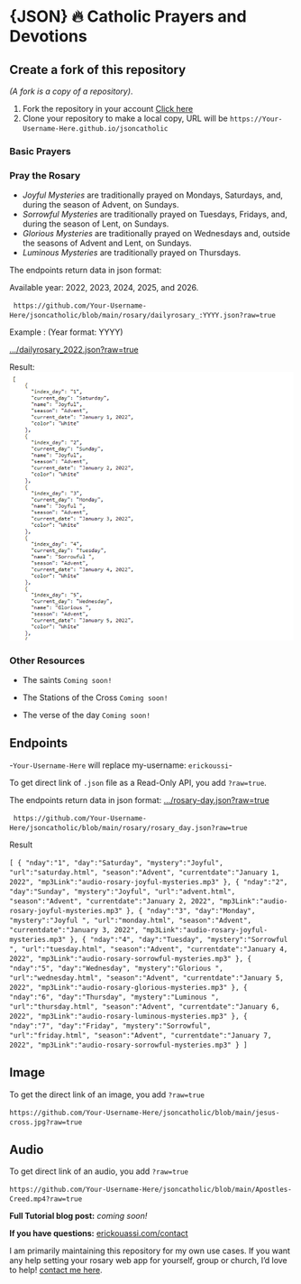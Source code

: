 # {JSON} 🔥 Catholic Prayers and Devotions


## Create a fork of this repository
 *(A fork is a copy of a repository)*.
1. Fork the repository in your account [Click here](https://github.com/erickouassi/jsoncatholic/fork)
2. Clone your repository to make a local copy, URL will be `https://Your-Username-Here.github.io/jsoncatholic`

### Basic Prayers


### Pray the Rosary
- *Joyful Mysteries* are traditionally prayed on Mondays, Saturdays, and, during the season of Advent, on Sundays.
- *Sorrowful Mysteries* are traditionally prayed on Tuesdays, Fridays, and, during the season of Lent, on Sundays.
- *Glorious Mysteries* are traditionally prayed on Wednesdays and, outside the seasons of Advent and Lent, on Sundays.
- *Luminous Mysteries* are traditionally prayed on Thursdays.

The endpoints return data in json format:

Available year: 2022, 2023, 2024, 2025, and 2026.

` https://github.com/Your-Username-Here/jsoncatholic/blob/main/rosary/dailyrosary_:YYYY.json?raw=true`

Example : (Year format: YYYY)

[.../dailyrosary_2022.json?raw=true](https://raw.githubusercontent.com/erickouassi/jsoncatholic/main/rosary/dailyrosary_2022.json)

Result:
![This is an image](https://github.com/erickouassi/jsoncatholic/blob/main/year_json1.png?raw=true)

### Other Resources
- The saints `Coming soon!`

- The Stations of the Cross `Coming soon!`

- The verse of the day `Coming soon!`


## Endpoints
-`Your-Username-Here` will replace my-username: `erickoussi`-

To get direct link of `.json` file as a Read-Only API, you add `?raw=true`.

The endpoints return data in json format:
[.../rosary-day.json?raw=true](https://raw.githubusercontent.com/erickouassi/jsoncatholic/main/rosary/rosary_day.json)

` https://github.com/Your-Username-Here/jsoncatholic/blob/main/rosary/rosary_day.json?raw=true`

Result

`[
   {
      "nday":"1",
      "day":"Saturday",
      "mystery":"Joyful",
      "url":"saturday.html",
      "season":"Advent",
      "currentdate":"January 1, 2022",
      "mp3Link":"audio-rosary-joyful-mysteries.mp3"
   },
   {
      "nday":"2",
      "day":"Sunday",
      "mystery":"Joyful",
      "url":"advent.html",
      "season":"Advent",
      "currentdate":"January 2, 2022",
      "mp3Link":"audio-rosary-joyful-mysteries.mp3"
   },
   {
      "nday":"3",
      "day":"Monday",
      "mystery":"Joyful ",
      "url":"monday.html",
      "season":"Advent",
      "currentdate":"January 3, 2022",
      "mp3Link":"audio-rosary-joyful-mysteries.mp3"
   },
   {
      "nday":"4",
      "day":"Tuesday",
      "mystery":"Sorrowful ",
      "url":"tuesday.html",
      "season":"Advent",
      "currentdate":"January 4, 2022",
      "mp3Link":"audio-rosary-sorrowful-mysteries.mp3"
   },
   {
      "nday":"5",
      "day":"Wednesday",
      "mystery":"Glorious ",
      "url":"wednesday.html",
      "season":"Advent",
      "currentdate":"January 5, 2022",
      "mp3Link":"audio-rosary-glorious-mysteries.mp3"
   },
   {
      "nday":"6",
      "day":"Thursday",
      "mystery":"Luminous ",
      "url":"thursday.html",
      "season":"Advent",
      "currentdate":"January 6, 2022",
      "mp3Link":"audio-rosary-luminous-mysteries.mp3"
   },
   {
      "nday":"7",
      "day":"Friday",
      "mystery":"Sorrowful",
      "url":"friday.html",
      "season":"Advent",
      "currentdate":"January 7, 2022",
      "mp3Link":"audio-rosary-sorrowful-mysteries.mp3"
   }
   ]`

## Image
To get the direct link of an image, you add `?raw=true` 

`https://github.com/Your-Username-Here/jsoncatholic/blob/main/jesus-cross.jpg?raw=true`

## Audio
To get direct link of an audio, you add `?raw=true` 

`https://github.com/Your-Username-Here/jsoncatholic/blob/main/Apostles-Creed.mp4?raw=true`


**Full Tutorial blog post:** *coming soon!*

**If you have questions:**  [erickouassi.com/contact](https://erickouassi.com/contact.html)

I am primarily maintaining this repository for my own use cases. If you want any help setting your rosary web app for yourself, group or church, I’d love to help! [contact me here](https://erickouassi.com/contact.html).

